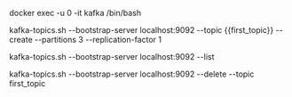 docker exec -u 0 -it kafka /bin/bash 

kafka-topics.sh --bootstrap-server localhost:9092 --topic {{first_topic}} --create --partitions 3 --replication-factor 1

kafka-topics.sh --bootstrap-server localhost:9092 --list

kafka-topics.sh --bootstrap-server localhost:9092 --delete --topic first_topic




